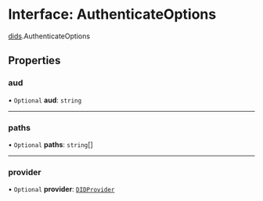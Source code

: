 # Interface: AuthenticateOptions

[dids](../modules/dids.md).AuthenticateOptions

## Properties

### aud

• `Optional` **aud**: `string`

___

### paths

• `Optional` **paths**: `string`[]

___

### provider

• `Optional` **provider**: [`DIDProvider`](../modules/dids.md#didprovider)
